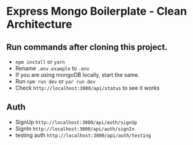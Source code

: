 # Express Mongo Boilerplate - Clean Architecture

## Run commands after cloning this project.

- `npm install` or `yarn`
- Rename `.env.example` to `.env`
- If you are using mongoDB locally, start the same.
- Run `npm run dev` or `yar run dev`
- Check `http://localhost:3000/api/status` to see it works

## Auth

- SignUp `http://localhost:3000/api/auth/signUp`
- SignIn `http://localhost:3000/api/auth/signIn`
- testing auth `http://localhost:3000/api/auth/testing`
